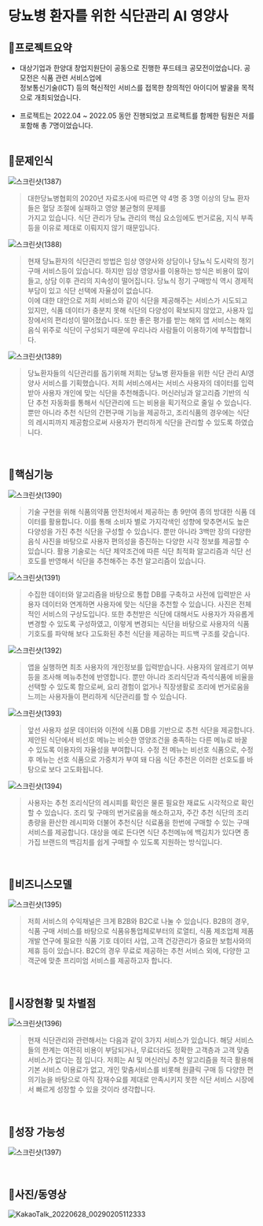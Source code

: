 # 당뇨병 환자를 위한 식단관리 AI 영양사



## :pushpin:**프로젝트요약**
- 대상기업과 한양대 창업지원단이 공동으로 진행한 푸드테크 공모전이었습니다. 공모전은 식품 관련 서비스업에 <br/>정보통신기술(ICT) 등의 혁신적인 서비스를 접목한 창의적인 아이디어 발굴을 목적으로 개최되었습니다.<br/>
&nbsp; 
- 프로젝트는 2022.04 ~ 2022.05 동안 진행되었고 프로젝트를 함께한 팀원은 저를 포함해 총 7명이었습니다.<br/>
&nbsp; 




## :pushpin:**문제인식**
![스크린샷(1387)](https://user-images.githubusercontent.com/99727385/175970665-b9c38402-dd47-4e59-93da-7b20aa7beccd.png)
>  대한당뇨병협회의 2020년 자료조사에 따르면 약 4명 중 3명 이상의 당뇨 환자들은 혈당 조절에 실패하고 영양 불균형의 문제를<br/>가지고 있습니다. 식단 관리가 당뇨 관리의 핵심 요소임에도 번거로움, 지식 부족 등을 이유로 제대로 이뤄지지 않기 때문입니다.<br/>


![스크린샷(1388)](https://user-images.githubusercontent.com/99727385/175970669-0b274103-5c5e-4302-9f51-03610eaf1058.png)
> 현재 당뇨환자의 식단관리 방법은 임상 영양사와 상담이나 당뇨식 도시락의 정기 구매 서비스등이 있습니다. 하지만 임상 영양사를 이용하는 방식은 비용이 많이 들고, 상담 이후 관리의 지속성이 떨어집니다. 당뇨식 정기 구매방식 역시 경제적 부담이 있고 식단 선택에 자율성이 없습니다.<br/>이에 대한 대안으로 저희 서비스와 같이 식단을 제공해주는 서비스가 시도되고 있지만, 식품 데이터가 충분치 못해 식단의 다양성이 확보되지 않았고, 사용자 입장에서의 편리성이 떨어졌습니다. 또한 좋은 평가를 받는 해외 앱 서비스는 해외 음식 위주로 식단이 구성되기 때문에 우리나라 사람들이 이용하기에 부적합합니다.<br/>



![스크린샷(1389)](https://user-images.githubusercontent.com/99727385/175970672-bae487e4-67f9-4af4-89b0-2e3a12f89e99.png)
> 당뇨환자들의 식단관리를 돕기위해 저희는 당뇨병 환자들을 위한 식단 관리 AI영양사 서비스를 기획했습니다. 저희 서비스에서는 서비스 사용자의 데이터를 입력받아 사용자 개인에 맞는 식단을 추천해줍니다. 머신러닝과 알고리즘 기반의 식단 추천 자동화를 통해서 식단관리에 드는 비용을 획기적으로 줄일 수 있습니다. 뿐만 아니라 추천 식단의 간편구매 기능을 제공하고, 조리식품의 경우에는 식단의 레시피까지 제공함으로써 사용자가 편리하게 식단을 관리할 수 있도록 하였습니다.<br/>

&nbsp; 

## :pushpin:**핵심기능**
![스크린샷(1390)](https://user-images.githubusercontent.com/99727385/175970673-931eb745-92e4-42cb-9c9f-bca43d2bea89.png)
>  기술 구현을 위해 식품의약품 안전처에서 제공하는 총 9만여 종의 방대한 식품 데이터를 활용합니다. 이를 통해 소비자 별로 가지각색인 성향에 맞추면서도 높은 다양성을 가진 추천 식단을 구성할 수 있습니다. 뿐만 아니라 3백만 장의 다양한 음식 사진을 바탕으로 사용자 편의성을 증진하는 다양한 시각 정보를 제공할 수 있습니다.
활용 기술로는 식단 제약조건에 따른 식단 최적화 알고리즘과 식단 선호도를 반영해서 식단을 추천해주는 추천 알고리즘이 있습니다.


![스크린샷(1391)](https://user-images.githubusercontent.com/99727385/175970675-efbe388c-669e-4be8-b57a-88c2b67cc120.png)
> 수집한 데이터와 알고리즘을 바탕으로 통합 DB를 구축하고 사전에 입력받은 사용자 데이터와 연계하면 사용자에 맞는 식단을 추천할 수 있습니다. 사진은 전체적인 서비스의 구상도입니다. 또한 추천받은 식단에 대해서도 사용자가 자유롭게 변경할 수 있도록 구성하였고, 이렇게 변경되는 식단을 바탕으로 사용자의 식품 기호도를 파악해 보다 고도화된 추천 식단을 제공하는 피드백 구조를 갖습니다.

![스크린샷(1392)](https://user-images.githubusercontent.com/99727385/175970678-bf8334a3-1b31-4961-9da0-eeaba93fbb78.png)
> 앱을 실행하면 최초 사용자의 개인정보를 입력받습니다. 사용자의 알레르기 여부 등을 조사해 메뉴추천에 반영합니다. 뿐만 아니라 조리식단과 즉석식품에 비율을 선택할 수 있도록 함으로써, 요리 경험이 없거나 직장생활로 조리에 번거로움을 느끼는 사용자들이 편리하게 식단관리를 할 수 있습니다.

![스크린샷(1393)](https://user-images.githubusercontent.com/99727385/175970679-8c5fe278-8a4b-42a6-b2a2-d4ba7f748c47.png)
> 앞선 사용자 설문 데이터와 이전에 식품 DB를 기반으로 추천 식단을 제공합니다. 제안된 식단에서 비선호 메뉴는 비슷한 영양조건을 충족하는 다른 메뉴로 바꿀 수 있도록 이용자의 자율성을 부여합니다. 수정 전 메뉴는 비선호 식품으로, 수정 후 메뉴는 선호 식품으로 가중치가 부여 돼 다음 식단 추천은 이러한 선호도를 바탕으로 보다 고도화됩니다.

![스크린샷(1394)](https://user-images.githubusercontent.com/99727385/175970680-766a1be6-3976-4951-9d64-104886e1ea64.png)
> 사용자는 추천 조리식단의 레시피를 확인은 물론 필요한 재료도 시각적으로 확인할 수 있습니다. 조리 및 구매의 번거로움을 해소하고자, 주간 추천 식단의 조리 총량을 환산한 레시피와 더불어 추천식단 식료품을 한번에 구매할 수 있는 구매서비스를 제공합니다. 대상을 예로 든다면 식단 추천메뉴에 백김치가 있다면 종가집 브랜드의 백김치를 쉽게 구매할 수 있도록 지원하는 방식입니다.

&nbsp; 

## :pushpin:**비즈니스모델**
![스크린샷(1395)](https://user-images.githubusercontent.com/99727385/175970685-1057190c-1bcc-40f2-938a-4bdd06d4dca3.png)
> 저희 서비스의 수익채널은 크게 B2B와 B2C로 나눌 수 있습니다. B2B의 경우, 식품 구매 서비스를 바탕으로 식품유통업체로부터의 로열티, 식품 제조업체 제품개발 연구에 필요한 식품 기호 데이터 사업, 고객 건강관리가 중요한 보험사와의 제휴 등이 있습니다. B2C의 경우 무료로 제공하는 추천 서비스 외에, 다양한 고객군에 맞춘 프리미엄 서비스를 제공하고자 합니다.

&nbsp; 

## :pushpin:**시장현황 및 차별점**
![스크린샷(1396)](https://user-images.githubusercontent.com/99727385/175970686-ea22d746-e313-426d-b6d7-38126bb06f6b.png)
> 현재 식단관리와 관련해서는 다음과 같이 3가지 서비스가 있습니다. 해당 서비스들의 한계는 여전히 비용이 부담되거나, 무료더라도 정확한 고객층과 고객 맞춤 서비스가 없다는 점 입니다. 저희는 AI 및 머신러닝 추천 알고리즘을 적극 활용해 기본 서비스 이용료가 없고, 개인 맞춤서비스를 비롯해 원클릭 구매 등 다양한 편의기능을 바탕으로 아직 잠재수요를 제대로 만족시키지 못한 식단 서비스 시장에서 빠르게 성장할 수 있을 것이라 생각합니다.

&nbsp; 

## :pushpin:**성장 가능성**
![스크린샷(1397)](https://user-images.githubusercontent.com/99727385/175970690-aacb0699-a4f6-44f4-9057-9ad7459f0c51.png)

&nbsp; 

## :pushpin:**사진/동영상**
![KakaoTalk_20220628_00290205112333](https://user-images.githubusercontent.com/99727385/175979028-6a53e48c-75c3-48cd-a28b-6932fbe79a8a.jpg)


